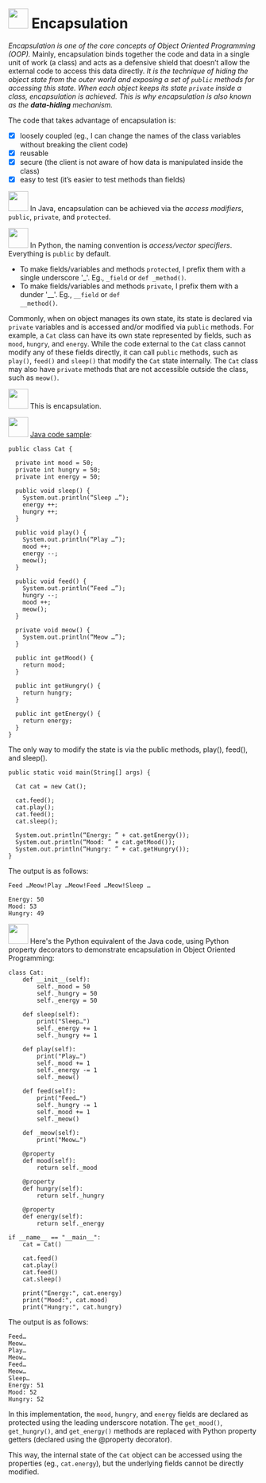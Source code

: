 # <img src="https://user-images.githubusercontent.com/70295997/217401037-a4b98acb-c52c-49b4-90ed-a44b27407ea2.png" width=40> Encapsulation

_Encapsulation is one of the core concepts of Object Oriented Programming (OOP)._ Mainly, encapsulation binds together the code and data in a single unit of work (a class) and acts as a defensive shield that doesn’t allow the external code to access this data directly. _It is the technique of hiding the object state from the outer world and exposing a set of <code>public</code> methods for accessing this state. When each object keeps its state <code>private</code> inside a class, encapsulation is achieved. This is why encapsulation is also known as the **data-hiding** mechanism._

The code that takes advantage of encapsulation is:
- [x] loosely coupled (eg., I can change the names of the class variables without breaking the client code)
- [x] reusable
- [x] secure (the client is not aware of how data is manipulated inside the class)
- [x] easy to test (it’s easier to test methods than fields)

<img src="https://user-images.githubusercontent.com/70295997/216810749-64a94f9b-00ad-4d5b-b112-2baa6157bb52.png" width=40> In Java, encapsulation can be achieved via the _access modifiers_, <code>public</code>, <code>private</code>, and <code>protected</code>.

<img src="https://user-images.githubusercontent.com/70295997/216810799-021871c1-780a-484d-8634-690968fe9c05.png" width=40> In Python, the naming convention is _access/vector specifiers_. Everything is <code>public</code> by default. 
* To make fields/variables and methods <code>protected</code>, I prefix them with a single underscore '_'. Eg., <code>_field</code> or <code>def _method()</code>. 
* To make fields/variables and methods <code>private</code>, I prefix them with a dunder '__'. Eg., <code>__field</code> or <code>def __method()</code>.

Commonly, when on object manages its own state, its state is declared via <code>private</code> variables and is accessed and/or modified via <code>public</code> methods. For example, a <code>Cat</code> class can have its own state represented by fields, such as <code>mood</code>, <code>hungry</code>, and <code>energy</code>. While the code external to the <code>Cat</code> class cannot modify any of these fields directly, it can call <code>public</code> methods, such as <code>play()</code>, <code>feed()</code> and <code>sleep()</code> that modify the <code>Cat</code> state internally. The <code>Cat</code> class may also have <code>private</code> methods that are not accessible outside the class, such as <code>meow()</code>. 

<img src="https://user-images.githubusercontent.com/70295997/217401305-9cb67ac3-355c-443c-9318-0e5b9d3d64b1.png" width=40> This is encapsulation.

<img src="https://user-images.githubusercontent.com/70295997/216810749-64a94f9b-00ad-4d5b-b112-2baa6157bb52.png" width=40> [Java code sample](https://github.com/lana-20/oop-encapsulation/blob/main/java-class-cat):

    public class Cat {

      private int mood = 50;
      private int hungry = 50;
      private int energy = 50;

      public void sleep() {
        System.out.println(“Sleep …”);
        energy ++;
        hungry ++;
      }

      public void play() {
        System.out.println(“Play …”);
        mood ++;
        energy --;
        meow();
      }

      public void feed() {
        System.out.println(“Feed …”);
        hungry --;
        mood ++;
        meow();
      }

      private void meow() {
        System.out.println(“Meow …”);
      }

      public int getMood() {
        return mood;
      }

      public int getHungry() {
        return hungry;
      }

      public int getEnergy() {
        return energy;
      }
    }

The only way to modify the state is via the public methods, play(), feed(), and sleep().

    public static void main(String[] args) {

      Cat cat = new Cat();

      cat.feed();
      cat.play();
      cat.feed();
      cat.sleep();

      System.out.println(“Energy: ” + cat.getEnergy());
      System.out.println(“Mood: ” + cat.getMood());
      System.out.println(“Hungry: ” + cat.getHungry());
    }

The output is as follows:

    Feed …Meow!Play …Meow!Feed …Meow!Sleep …

    Energy: 50
    Mood: 53
    Hungry: 49

<img src="https://user-images.githubusercontent.com/70295997/216810799-021871c1-780a-484d-8634-690968fe9c05.png" width=40> Here's the Python equivalent of the Java code, using Python property decorators to demonstrate encapsulation in Object Oriented Programming:

    class Cat:
        def __init__(self):
            self._mood = 50
            self._hungry = 50
            self._energy = 50

        def sleep(self):
            print("Sleep…")
            self._energy += 1
            self._hungry += 1

        def play(self):
            print("Play…")
            self._mood += 1
            self._energy -= 1
            self._meow()

        def feed(self):
            print("Feed…")
            self._hungry -= 1
            self._mood += 1
            self._meow()

        def _meow(self):
            print("Meow…")

        @property
        def mood(self):
            return self._mood

        @property
        def hungry(self):
            return self._hungry

        @property
        def energy(self):
            return self._energy

    if __name__ == "__main__":
        cat = Cat()

        cat.feed()
        cat.play()
        cat.feed()
        cat.sleep()

        print("Energy:", cat.energy)
        print("Mood:", cat.mood)
        print("Hungry:", cat.hungry)

The output is as follows:

    Feed…
    Meow…
    Play…
    Meow…
    Feed…
    Meow…
    Sleep…
    Energy: 51
    Mood: 52
    Hungry: 52

In this implementation, the <code>mood</code>, <code>hungry</code>, and <code>energy</code> fields are declared as protected using the leading underscore notation. The <code>get_mood()</code>, <code>get_hungry()</code>, and <code>get_energy()</code> methods are replaced with Python property getters (declared using the @property decorator).

This way, the internal state of the <code>Cat</code> object can be accessed using the properties (eg., <code>cat.energy</code>), but the underlying fields cannot be directly modified.
